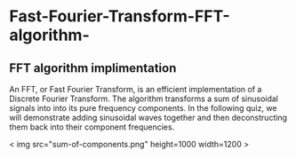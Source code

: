 # Fast-Fourier-Transform-FFT-algorithm-


## FFT algorithm implimentation

An FFT, or Fast Fourier Transform, is an efficient implementation of a Discrete Fourier Transform. The algorithm transforms a sum of sinusoidal signals into into its pure frequency components. In the following quiz, we will demonstrate adding sinusoidal waves together and then deconstructing them back into their component frequencies.


< img src="sum-of-components.png" height=1000 width=1200 >
